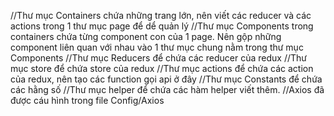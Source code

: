 //Thư mục Containers chứa những trang lớn, nên viết các reducer và các actions trong 1 thư mục page để dể quản lý
//Thư mục Components trong containers chứa từng component con của 1 page. Nên gộp những component liên quan với nhau vào 1 thư mục chung nằm trong thư mục Components
//Thư mục Reducers để chứa các reducer của redux
//Thư mục store để chứa store của redux
//Thư mục actions để chứa các action của redux, nên tạo các function gọi api ở đây
//Thư mục Constants để chứa các hằng số
//Thư mục helper để chứa các hàm helper viết thêm.
//Axios đã được cáu hình trong file Config/Axios 